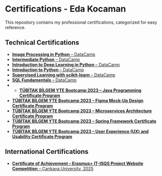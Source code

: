 # Certifications - Eda Kocaman

This repository contains my professional certifications, categorized for easy reference.

## Technical Certifications
- [**Image Processing in Python** – DataCamp](Technical/Image%20Processing%20in%20Python.pdf)
- [**Intermediate Python** – DataCamp](Technical/Intermediate%20Python.pdf)
- [**Introduction to Deep Learning in Python** – DataCamp](Technical/Introduction%20to%20Deep%20Learning%20in%20Python.pdf)
- [**Introduction to Python** – DataCamp](Technical/Introduction%20to%20Python.pdf)
- [**Supervised Learning with scikit-learn** – DataCamp](Technical/Supervised%20Learning%20with%20scikit-learn.pdf)
- [**SQL Fundamentals** – DataCamp](Technical/SQL%20Fundamentals.pdf)
- - [**TÜBİTAK BİLGEM YTE Bootcamp 2023 – Java Programming Certificate Program**](Technical/T%C3%9CB%C4%B0TAK%20B%C4%B0LGEM%20YTE%20Bootcamp%202023%20Java%20Programming%20Certificate%20Program.pdf)
- [**TÜBİTAK BİLGEM YTE Bootcamp 2023 – Figma Mock-Up Design Certificate Program**](Technical/T%C3%9CB%C4%B0TAK%20B%C4%B0LGEM%20YTE%20Bootcamp%202023%20Figma%20Mock-Up%20Design%20Certificate%20Program.pdf)
- [**TÜBİTAK BİLGEM YTE Bootcamp 2023 – Microservices Architecture Certificate Program**](Technical/T%C3%9CB%C4%B0TAK%20B%C4%B0LGEM%20YTE%20Bootcamp%202023%20Microservices%20Architecture%20Certificate%20Program.pdf)
- [**TÜBİTAK BİLGEM YTE Bootcamp 2023 – Spring Framework Certificate Program**](Technical/T%C3%9CB%C4%B0TAK%20B%C4%B0LGEM%20YTE%20Bootcamp%202023%20Spring%20Framework%20Certificate%20Program.pdf)
- [**TÜBİTAK BİLGEM YTE Bootcamp 2023 – User Experience (UX) and Usability Certificate Program**](Technical/T%C3%9CB%C4%B0TAK%20B%C4%B0LGEM%20YTE%20Bootcamp%202023%20User%20Experience%20(Ux)%20and%20Usability%20Certificate%20Program.pdf)


## International Certifications
- [**Certificate of Achievement – Erasmus+ IT-ISQS Project Website Competition** – Çankaya University, 2025](International/Erasmus+%20Certificate.pdf)
